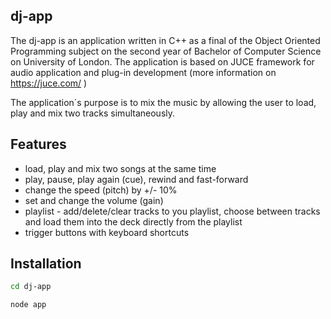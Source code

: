 ## dj-app

The dj-app is an application written in C++ as a final of the Object Oriented Programming subject on the second year of Bachelor of Computer Science on University of London. The application is based on JUCE framework for audio application and plug-in development (more information on https://juce.com/ )

The application´s purpose is to mix the music by allowing the user to load, play and mix two tracks simultaneously.

## Features 
- load, play and mix two songs at the same time
- play, pause, play again (cue), rewind and fast-forward
- change the speed (pitch) by +/- 10%
- set and change the volume (gain)
- playlist - add/delete/clear tracks to you playlist, choose between tracks and load them into the deck directly from the playlist 
- trigger buttons with keyboard shortcuts 

## Installation

```sh
cd dj-app

node app
```
